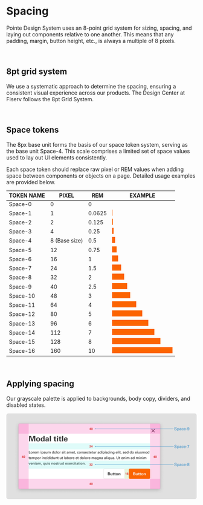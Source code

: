 # Spacing

Pointe Design System uses an 8-point grid system for sizing, spacing, and laying out components relative to one another. This means that any padding, margin, button height, etc., is always a multiple of 8 pixels.

</br>

## 8pt grid system

We use a systematic approach to determine the spacing, ensuring a consistent visual experience across our products. The Design Center at Fiserv follows the 8pt Grid System.

</br>

## Space tokens

The 8px base unit forms the basis of our space token system, serving as the base unit Space-4. This scale comprises a limited set of space values used to lay out UI elements consistently.

Each space token should replace raw pixel or REM values when adding space between components or objects on a page. Detailed usage examples are provided below.

| TOKEN NAME | PIXEL | REM | EXAMPLE |
| -------- | -------- | -------- | -------- |
| Space-0   | 0   | 0   |    |
| Space-1   | 1   | 0.0625   | <img src="../../assets/images/foundations/spacing/spacing-space1.jpg" alt="space-1" height="16"/> |
| Space-2   | 2  | 0.125  | <img src="../../assets/images/foundations/spacing/spacing-space2.jpg" alt="space-2" height="16"/> |
| Space-3   | 4  | 0.25  | <img src="../../assets/images/foundations/spacing/spacing-space3.jpg" alt="space-3" height="16"/>  |
| Space-4   | 8 (Base size) | 0.5  | <img src="../../assets/images/foundations/spacing/spacing-space4.jpg" alt="space-4" height="16"/> |
| Space-5   | 12  | 0.75  | <img src="../../assets/images/foundations/spacing/spacing-space5.jpg" alt="space-5" height="16"/> |
| Space-6   | 16  | 1  | <img src="../../assets/images/foundations/spacing/spacing-space6.jpg" alt="space-6" height="16"/> |
| Space-7   | 24  | 1.5  | <img src="../../assets/images/foundations/spacing/spacing-space7.jpg" alt="space-7" height="16"/>  |
| Space-8   | 32 | 2  | <img src="../../assets/images/foundations/spacing/spacing-space8.jpg" alt="space-8" height="16"/>  |
| Space-9   | 40  | 2.5  | <img src="../../assets/images/foundations/spacing/spacing-space9.jpg" alt="space-9" height="16"/>  |
| Space-10   | 48  | 3  | <img src="../../assets/images/foundations/spacing/spacing-space10.jpg" alt="space-10" height="16"/> |
| Space-11   | 64  | 4  | <img src="../../assets/images/foundations/spacing/spacing-space11.jpg" alt="space-11" height="16"/> |
| Space-12   | 80 | 5  | <img src="../../assets/images/foundations/spacing/spacing-space12.jpg" alt="space-12" height="16"/> |
| Space-13   | 96  | 6  | <img src="../../assets/images/foundations/spacing/spacing-space13.jpg" alt="space-13" height="16"/> |
| Space-14   | 112  | 7  | <img src="../../assets/images/foundations/spacing/spacing-space14.jpg" alt="space-14" height="16"/> |
| Space-15   | 128 | 8  | <img src="../../assets/images/foundations/spacing/spacing-space15.jpg" alt="space-15" height="16"/> |
| Space-16   | 160  | 10  | <img src="../../assets/images/foundations/spacing/spacing-space16.jpg" alt="space-16" height="16"/> |

</br>

## Applying spacing

Our grayscale palette is applied to backgrounds, body copy, dividers, and disabled states.

<img src="../../assets/images/foundations/spacing-anatomy.png" alt="spacing" width="752"/>
